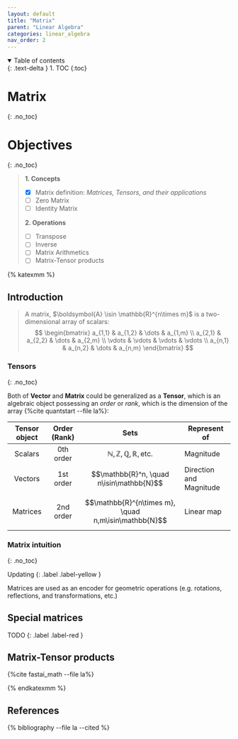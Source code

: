 ```yaml
---
layout: default
title: "Matrix"
parent: "Linear Algebra"
categories: linear_algebra
nav_order: 2
---
```

<details open markdown="block">
  <summary>
    Table of contents
  </summary>
  {: .text-delta }
1. TOC
{:toc}
</details>

# Matrix
{: .no_toc}

# Objectives
{: .no_toc}

> **1. Concepts**
>
> - [x] Matrix definition:&nbsp;*Matrices, Tensors, and their applications*
> - [ ] Zero Matrix
> - [ ] Identity Matrix
>
> **2. Operations**
>
> - [ ] Transpose
> - [ ] Inverse
> - [ ] Matrix Arithmetics
> - [ ] Matrix-Tensor products

{% katexmm %}

## Introduction

> A matrix, $\boldsymbol{A} \isin \mathbb{R}^{n\times m}$ is a two-dimensional array of scalars:
> $$
    \begin{bmatrix}
      a_{1,1} & a_{1,2} & \dots & a_{1,m} \\
      a_{2,1} & a_{2,2} & \dots & a_{2,m} \\
      \vdots  & \vdots  & \vdots & \vdots \\
      a_{n,1} & a_{n,2} & \dots & a_{n,m}
    \end{bmatrix} $$

### Tensors
{: .no_toc}

Both of **Vector** and **Matrix** could be generalized as a **Tensor**, which is an algebraic object possessing an *order* or *rank*, which is the dimension of the array {%cite quantstart --file la%}:

| Tensor object | Order (Rank) | Sets         | Represent of |
|:-------------:|:------------:|:------------:|--------------|
| Scalars| 0th order| $$\mathbb{N}, \mathbb{Z}, \mathbb{Q},\mathbb{R},\text{etc.}$$| Magnitude|
| Vectors| 1st order| $$\mathbb{R}^n, \quad n\isin\mathbb{N}$$| Direction and Magnitude|
| Matrices| 2nd order| $$\mathbb{R}^{n\times m}, \quad n,m\isin\mathbb{N}$$| Linear map|

### Matrix intuition
{: .no_toc}

Updating
{: .label .label-yellow }

Matrices are used as an encoder for geometric operations (e.g. rotations, reflections, and transformations, etc.)

## Special matrices
TODO
{: .label .label-red }

## Matrix-Tensor products

{%cite fastai_math --file la%}

{% endkatexmm %}

## References

{% bibliography --file la --cited %}
